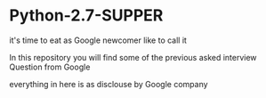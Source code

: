 # Python-2.7-SUPPER
it's time to eat 
as Google newcomer like to call it

In this repository you will find some of the previous asked interview Question from Google

everything in here is as disclouse by Google company
